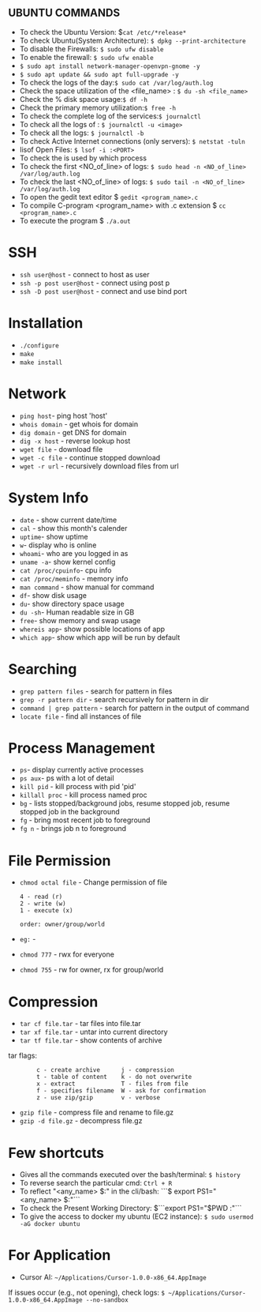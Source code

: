 ## UBUNTU COMMANDS

- To check the Ubuntu Version: $```cat /etc/*release* ```
- To check Ubuntu(System Architecture):  ``` $ dpkg --print-architecture ```
- To disable the Firewalls: ``` $ sudo ufw disable  ```
- To enable the firewall: ``` $ sudo ufw enable ```
- ```$ sudo apt install network-manager-openvpn-gnome -y```
- ```$ sudo apt update && sudo apt full-upgrade -y ```
- To check the logs of the day:``` $ sudo cat /var/log/auth.log ```
- Check the space utilization of the <file_name> : ``` $ du -sh <file_name> ```
- Check the % disk space usage:```$ df -h ```
- Check the primary memory utilization:```$ free -h```
- To check the complete log of the services:```$ journalctl```
- To check all the logs of <image>: ```$ journalctl -u <image>```
- To check all the logs: ```$ journalctl -b```
- To check Active Internet connections (only servers): ```$ netstat -tuln```
- lisof Open Files: ```$ lsof -i :<PORT>```
- To check the <PORT> is used by which process
- To check the first <NO_of_line> of logs: ```$ sudo head -n <NO_of_line> /var/log/auth.log```
- To check the last <NO_of_line> of logs: ```$ sudo tail -n <NO_of_line> /var/log/auth.log```        
- To open the gedit text editor $ ```gedit <program_name>.c```
- To compile C-program <program_name> with .c extension $ ```cc <program_name>.c```
- To execute the program $ ```./a.out```

# SSH

- ```ssh user@host``` - connect to host as user
- ```ssh -p post user@host``` - connect using post p
- ```ssh -D post user@host``` - connect and use bind port

# Installation

- ```./configure```
- ```make```
- ```make install```

# Network

- ```ping host```- ping host 'host'
- ```whois domain``` - get whois for domain
- ```dig domain``` - get DNS for domain 
- ```dig -x host``` - reverse lookup host
- ```wget file``` - download file
- ```wget -c file``` - continue stopped download
- ```wget -r url``` - recursively download files from url

# System Info 
- ```date``` - show current date/time
- ```cal``` - show this month's calender
- ```uptime```- show uptime
- ```w```- display who is online
- ```whoami```- who are you logged in as
- ```uname -a```- show kernel config
- ```cat /proc/cpuinfo```- cpu info
- ```cat /proc/meminfo``` - memory info
- ```man command``` - show manual for command
- ```df```- show disk usage
- ```du```- show directory space usage 
- ```du -sh```- Human readable size in GB
- ```free```- show memory and swap usage
- ```whereis app```- show possible locations of app
- ```which app```- show which app will be run by default

# Searching

- ```grep pattern files``` - search for pattern in files 
- ```grep -r pattern dir``` - search recursively for pattern in dir 
- ```command | grep pattern``` - search for pattern in the output of command 
- ```locate file``` - find all instances of file

# Process Management

- ```ps```- display currently active processes
- ```ps aux```- ps with a lot of detail
- ```kill pid``` - kill process with pid 'pid'
- ```killall proc``` - kill process named proc
- ```bg``` - lists stopped/background jobs, resume stopped job, resume stopped job in the background 
- ```fg``` - bring most recent job to foreground
- ```fg n``` - brings job n to foreground

# File Permission

- ```chmod octal file``` - Change permission of file
  ```
  4 - read (r)
  2 - write (w)
  1 - execute (x)
  ```
  ```order: owner/group/world```
  
- ```eg:``` - 
- ```chmod 777``` - rwx for everyone
- ```chmod 755``` - rw for owner, rx for group/world

# Compression

- ```tar cf file.tar``` - tar files into file.tar
- ```tar xf file.tar``` - untar into current directory
- ```tar tf file.tar``` - show contents of archive

tar flags:

            c - create archive      j - compression
            t - table of content    k - do not overwrite
            x - extract             T - files from file
            f - specifies filename  W - ask for confirmation
            z - use zip/gzip        v - verbose


- ```gzip file``` - compress file and rename to file.gz
- ```gzip -d file.gz``` - decompress file.gz

# Few shortcuts
- Gives all the commands executed over the bash/terminal: ```$ history```
- To reverse search the particular cmd: ```Ctrl + R ```
- To reflect "<any_name> $:"  in the cli/bash: ```$ export PS1="<any_name> $:"```          
- To check the Present Working Directory: $```export PS1="$PWD :"```          
- To give the access to docker my ubuntu (EC2 instance): ```$ sudo usermod -aG docker ubuntu```
  
# For Application
- Cursor AI: ```~/Applications/Cursor-1.0.0-x86_64.AppImage```

    
If issues occur (e.g., not opening), check logs: ```$ ~/Applications/Cursor-1.0.0-x86_64.AppImage --no-sandbox```


